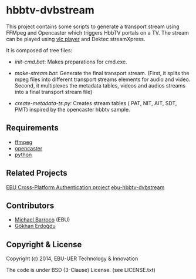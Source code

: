hbbtv-dvbstream
===============

This project contains some scripts to generate a transport stream using FFMpeg and Opencaster which triggers HbbTV portals on a TV. 
The stream can be played using [vlc player](https://www.videolan.org/) and Dektec streamXpress.

It is composed of tree files:

* *init-cmd.bat*: Makes preparations for cmd.exe.

* *make-stream.bat*: Generate the final transport stream. (First, it splits the mpeg files into different transport streams elements for audio and video. Second, it multiplexes the metadata tables, videos and audios streams into a final transport stream file)

* *create-metadata-ts.py*: Creates stream tables ( PAT, NIT, AIT, SDT, PMT) inspired by the opencaster hbbtv sample.



## Requirements

* [ffmpeg](http://ffmpeg.org)
* [opencaster](http://www.avalpa.com/the-key-values/15-free-software/33-opencaster)
* [python](https://www.python.org)

## Related Projects

[EBU Cross-Platform Authentication project](http://tech.ebu.ch/cpa)
[ebu-hbbtv-dvbstream](https://github.com/ebu/hbbtv-dvbstream)


## Contributors

* [Michael Barroco](https://github.com/barroco) (EBU)
* [Gökhan Erdoğdu](https://github.com/GERD0GDU)


## Copyright & License

Copyright (c) 2014, EBU-UER Technology & Innovation

The code is under BSD (3-Clause) License. (see LICENSE.txt)
